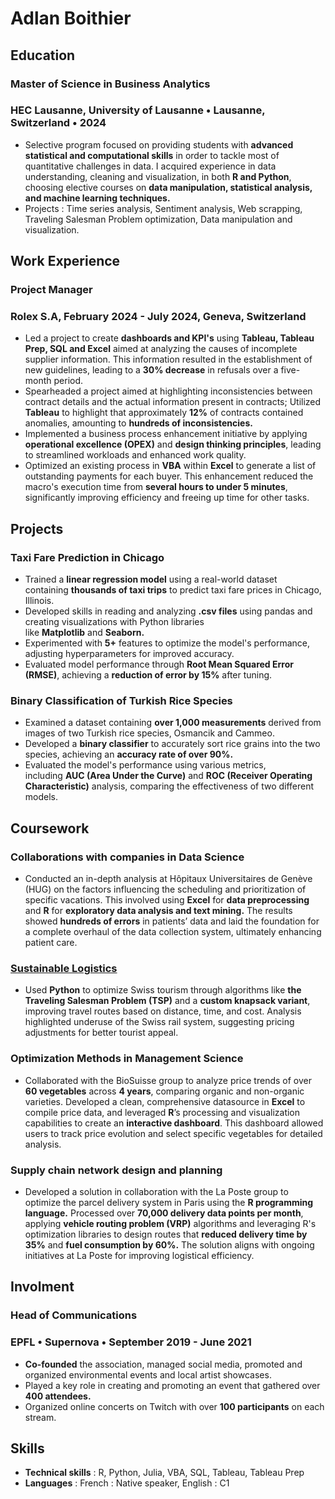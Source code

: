 # Adlan Boithier

## **Education**
### Master of Science in Business Analytics
### HEC Lausanne, University of Lausanne • Lausanne, Switzerland • 2024
- Selective program focused on providing students with **advanced statistical and computational skills** in order to tackle most of quantitative challenges in data. I acquired experience in data
understanding, cleaning and visualization, in both **R and Python**, choosing elective courses on **data manipulation, statistical analysis, and machine learning techniques.**
- Projects : Time series analysis, Sentiment analysis, Web scrapping, Traveling Salesman Problem optimization, Data manipulation and visualization.

## **Work Experience**
### Project Manager

### Rolex S.A, February 2024 - July 2024, Geneva, Switzerland

- Led a project to create **dashboards and KPI's** using **Tableau, Tableau Prep, SQL and Excel** aimed at analyzing the causes of incomplete supplier information. This information resulted in the establishment of new guidelines, leading to a **30% decrease** in refusals over a five-month period.
- Spearheaded a project aimed at highlighting inconsistencies between contract details and the actual information present in contracts; Utilized **Tableau** to highlight that approximately **12%** of contracts contained anomalies, amounting to **hundreds of inconsistencies.** 
- Implemented a business process enhancement initiative by applying **operational excellence (OPEX)** and **design thinking principles**, leading to streamlined workloads and enhanced work quality.
- Optimized an existing process in **VBA** within **Excel** to generate a list of outstanding payments for each buyer. This enhancement reduced the macro's execution time from **several hours to under 5 minutes**, significantly improving efficiency and freeing up time for other tasks.

## **Projects**
### Taxi Fare Prediction in Chicago
- Trained a **linear regression model** using a real-world dataset containing **thousands of taxi trips** to predict taxi fare prices in Chicago, Illinois.
- Developed skills in reading and analyzing **.csv files** using pandas and creating visualizations with Python libraries like **Matplotlib** and **Seaborn.**
- Experimented with **5+** features to optimize the model's performance, adjusting hyperparameters for improved accuracy.
- Evaluated model performance through **Root Mean Squared Error (RMSE)**, achieving a **reduction of error by 15%** after tuning.

### Binary Classification of Turkish Rice Species
- Examined a dataset containing **over 1,000 measurements** derived from images of two Turkish rice species, Osmancik and Cammeo.
- Developed a **binary classifier** to accurately sort rice grains into the two species, achieving an **accuracy rate of over 90%.**
- Evaluated the model's performance using various metrics, including **AUC (Area Under the Curve)** and **ROC (Receiver Operating Characteristic)** analysis, comparing the effectiveness of two different models.

## **Coursework**
### Collaborations with companies in Data Science
- Conducted an in-depth analysis at Hôpitaux Universitaires de Genève (HUG) on the factors influencing the scheduling and prioritization of specific vacations. This involved using **Excel** for **data preprocessing** and **R** for **exploratory data analysis and text mining.** The results showed **hundreds of errors** in patientsʼ data and laid the foundation for a complete overhaul of the data collection system, ultimately enhancing patient care.

### [Sustainable Logistics](https://github.com/Adlan-Boithier/Sustainable-Logistics/)
- Used **Python** to optimize Swiss tourism through algorithms like **the Traveling Salesman Problem (TSP)** and a **custom knapsack variant**, improving travel routes based on distance, time, and cost. Analysis highlighted underuse of the Swiss rail system, suggesting pricing adjustments for better tourist appeal.

### Optimization Methods in Management Science
- Collaborated with the BioSuisse group to analyze price trends of over **60 vegetables** across **4 years**, comparing organic and non-organic varieties. Developed a clean, comprehensive datasource in **Excel** to compile price data, and leveraged **R**’s processing and visualization capabilities to create an **interactive dashboard**. This dashboard allowed users to track price evolution and select specific vegetables for detailed analysis.

### Supply chain network design and planning
- Developed a solution in collaboration with the La Poste group to optimize the parcel delivery system in Paris using the **R programming language.** Processed over **70,000 delivery data points per month**, applying **vehicle routing problem (VRP)** algorithms and leveraging R's optimization libraries to design routes that **reduced delivery time by 35%** and **fuel consumption by 60%.** The solution aligns with ongoing initiatives at La Poste for improving logistical efficiency.

## **Involment**
### Head of Communications

### EPFL • Supernova • September 2019 - June 2021

- **Co-founded** the association, managed social media, promoted and organized environmental events and local artist showcases.
- Played a key role in creating and promoting an event that gathered over **400 attendees.**
- Organized online concerts on Twitch with over **100 participants** on each stream.

## **Skills**
- **Technical skills** : R, Python, Julia, VBA, SQL, Tableau, Tableau Prep  
- **Languages** : French : Native speaker, English : C1
